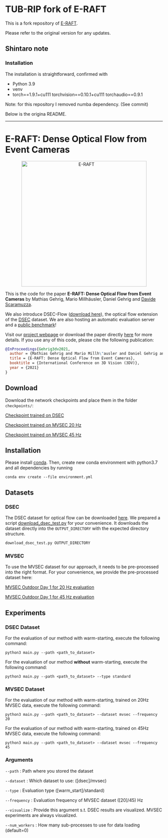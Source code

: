# TUB-RIP fork of E-RAFT

This is a fork repository of [E-RAFT](https://github.com/uzh-rpg/E-RAFT).

Please refer to the original version for any updates.


## Shintaro note

### Installation

The installation is straightforward, confirmed with 

- Python 3.9
- venv
- torch==1.9.1+cu111 torchvision==0.10.1+cu111 torchaudio==0.9.1 

Note: for this repository I removed numba dependency. (See commit)


Below is the origina README.

-----

# E-RAFT: Dense Optical Flow from Event Cameras

<p align="center">
  <a href="https://youtu.be/dN8fl7-XfNw">
    <img src="http://rpg.ifi.uzh.ch/eraft/eraft_thumbnail_play.png" alt="E-RAFT" width="400"/>
  </a>
</p>

This is the code for the paper **E-RAFT: Dense Optical Flow from Event Cameras** by Mathias Gehrig, Mario Millhäusler, Daniel Gehrig and [Davide Scaramuzza](http://rpg.ifi.uzh.ch/people_scaramuzza.html).

We also introduce DSEC-Flow ([download here](https://dsec.ifi.uzh.ch/dsec-datasets/download/)), the optical flow extension of the [DSEC](https://dsec.ifi.uzh.ch/) dataset. We are also hosting an automatic evaluation server and a [public benchmark](https://dsec.ifi.uzh.ch/uzh/dsec-flow-optical-flow-benchmark/)!

Visit our [project webpage](http://rpg.ifi.uzh.ch/ERAFT.html) or download the paper directly [here](https://dsec.ifi.uzh.ch/wp-content/uploads/2021/10/eraft_3dv.pdf) for more details.
If you use any of this code, please cite the following publication:

```bibtex
@InProceedings{Gehrig3dv2021,
  author = {Mathias Gehrig and Mario Millh\"ausler and Daniel Gehrig and Davide Scaramuzza},
  title = {E-RAFT: Dense Optical Flow from Event Cameras},
  booktitle = {International Conference on 3D Vision (3DV)},
  year = {2021}
}
```

## Download

Download the network checkpoints and place them in the folder ```checkpoints/```:


[Checkpoint trained on DSEC](https://download.ifi.uzh.ch/rpg/ERAFT/checkpoints/dsec.tar)

[Checkpoint trained on MVSEC 20 Hz](https://download.ifi.uzh.ch/rpg/ERAFT/checkpoints/mvsec_20.tar)

[Checkpoint trained on MVSEC 45 Hz](https://download.ifi.uzh.ch/rpg/ERAFT/checkpoints/mvsec_45.tar)


## Installation
Please install [conda](https://www.anaconda.com/download).
Then, create new conda environment with python3.7 and all dependencies by running
```
conda env create --file environment.yml
```

## Datasets
### DSEC
The DSEC dataset for optical flow can be downloaded [here](https://dsec.ifi.uzh.ch/dsec-datasets/download/).
We prepared a script [download_dsec_test.py](download_dsec_test.py) for your convenience.
It downloads the dataset directly into the `OUTPUT_DIRECTORY` with the expected directory structure.
```python
download_dsec_test.py OUTPUT_DIRECTORY
```

### MVSEC
To use the MVSEC dataset for our approach, it needs to be pre-processed into the right format. For your convenience, we provide the pre-processed dataset here:

[MVSEC Outdoor Day 1 for 20 Hz evaluation](https://download.ifi.uzh.ch/rpg/ERAFT/datasets/mvsec_outdoor_day_1_20Hz.tar)

[MVSEC Outdoor Day 1 for 45 Hz evaluation](https://download.ifi.uzh.ch/rpg/ERAFT/datasets/mvsec_outdoor_day_1_45Hz.tar)

## Experiments
### DSEC Dataset
For the evaluation of our method with warm-starting, execute the following command:
```
python3 main.py --path <path_to_dataset>
```
For the evaluation of our method **without** warm-starting, execute the following command:
```
python3 main.py --path <path_to_dataset> --type standard
```
### MVSEC Dataset
For the evaluation of our method with warm-starting, trained on 20Hz MVSEC data, execute the following command:
```
python3 main.py --path <path_to_dataset> --dataset mvsec --frequency 20
```
For the evaluation of our method with warm-starting, trained on 45Hz MVSEC data, execute the following command:
```
python3 main.py --path <path_to_dataset> --dataset mvsec --frequency 45
```

### Arguments
```--path``` : Path where you stored the dataset

```--dataset``` : Which dataset to use: ([dsec]/mvsec)

```--type``` : Evaluation type ([warm_start]/standard)

```--frequency``` : Evaluation frequency of MVSEC dataset ([20]/45) Hz

```--visualize``` : Provide this argument s.t. DSEC results are visualized. MVSEC experiments are always visualized.

```--num_workers``` : How many sub-processes to use for data loading (default=0)
